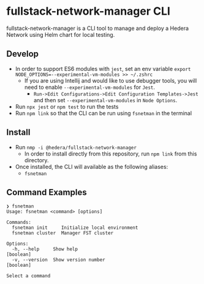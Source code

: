 # fullstack-network-manager CLI

fullstack-network-manager is a CLI tool to manage and deploy a Hedera Network using Helm chart for local testing.

## Develop
- In order to support ES6 modules with `jest`, set an env variable `export NODE_OPTIONS=--experimental-vm-modules >> ~/.zshrc`
  - If you are using Intellij and would like to use debugger tools, you will need to enable `--experimental-vm-modules` for `Jest`. 
    - `Run->Edit Configurations->Edit Configuration Templates->Jest` and then set `--experimental-vm-modules` in `Node Options`. 
- Run `npx jest` or `npm test` to run the tests
- Run `npm link` so that the CLI can be run using `fsnetman` in the terminal

## Install
- Run `nmp -i @hedera/fullstack-network-manager`
  - In order to install directly from this repository, run `npm link` from this directory.
- Once installed, the CLI will available as the following aliases:
    - `fsnetman`

## Command Examples

``` 
❯ fsnetman
Usage: fsnetman <command> [options]

Commands:
  fsnetman init     Initialize local environment
  fsnetman cluster  Manager FST cluster

Options:
  -h, --help     Show help                                             [boolean]
  -v, --version  Show version number                                   [boolean]

Select a command
```